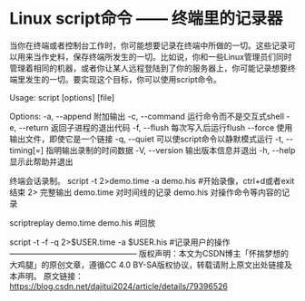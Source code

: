  

# Linux script命令 —— 终端里的记录器 

当你在终端或者控制台工作时，你可能想要记录在终端中所做的一切。这些记录可以用来当作史料，保存终端所发生的一切。比如说，你和一些Linux管理员们同时管理着相同的机器，或者你让某人远程登陆到了你的服务器上，你可能记录想要终端里发生的一切。要实现这个目标，你可以使用script命令。

Usage:
script [options] [file]

Options:
-a, --append 附加输出
-c, --command <command> 运行命令而不是交互式shell
-e, --return 返回子进程的退出代码
-f, --flush 每次写入后运行flush
--force 使用输出文件，即使它是一个链接
-q, --quiet 可以使script命令以静默模式运行
-t, --timing[=<file>] 指明输出录制的时间数据
-V, --version 输出版本信息并退出
-h, --help 显示此帮助并退出

终端会话录制。
script -t 2>demo.time -a demo.his #开始录像，ctrl+d或者exit结束
2> 完整输出
demo.time 对时间线的记录
demo.his 对操作命令等内容的记录

scriptreplay demo.time demo.his #回放

script -t -f -q 2>$USER.time -a $USER.his #记录用户的操作
————————————————
版权声明：本文为CSDN博主「怀揣梦想的大鸡腿」的原创文章，遵循CC 4.0 BY-SA版权协议，转载请附上原文出处链接及本声明。
原文链接：https://blog.csdn.net/dajitui2024/article/details/79396526
